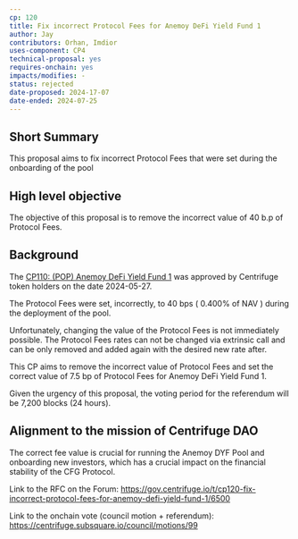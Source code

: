 ```yaml
---
cp: 120
title: Fix incorrect Protocol Fees for Anemoy DeFi Yield Fund 1
author: Jay
contributors: Orhan, Imdior
uses-component: CP4
technical-proposal: yes
requires-onchain: yes
impacts/modifies: -
status: rejected
date-proposed: 2024-17-07
date-ended: 2024-07-25
---
```


## Short Summary

This proposal aims to fix incorrect Protocol Fees that were set during the onboarding of the pool


## High level objective

The objective of this proposal is to remove the incorrect value of 40 b.p of Protocol Fees.


## Background

The [CP110: (POP) Anemoy DeFi Yield Fund 1](https://gov.centrifuge.io/t/cp110-pop-anemoy-defi-yield-fund-1/6400 ) was approved by Centrifuge token holders on the date 2024-05-27. 

The Protocol Fees were set, incorrectly, to 40 bps ( 0.400% of NAV ) during the deployment of the pool.

Unfortunately, changing the value of the Protocol Fees is not immediately possible. The Protocol Fees rates can not be changed via extrinsic call and can be only removed and added again with the desired new rate after.

This CP aims to remove the incorrect value of Protocol Fees and set the correct value of 7.5 bp of Protocol Fees for Anemoy DeFi Yield Fund 1.

Given the urgency of this proposal, the voting period for the referendum will be 7,200 blocks (24 hours).

## Alignment to the mission of Centrifuge DAO
The correct fee value is crucial for running the Anemoy DYF Pool and onboarding new investors, which has a crucial impact on the financial stability of the CFG Protocol.
 
 

Link to the RFC on the Forum:  https://gov.centrifuge.io/t/cp120-fix-incorrect-protocol-fees-for-anemoy-defi-yield-fund-1/6500

Link to the onchain vote (council motion + referendum): https://centrifuge.subsquare.io/council/motions/99
